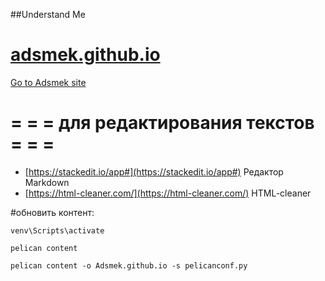 

##Understand Me

# [adsmek.github.io](https://adsmek.github.io/)

[Go to Adsmek site](https://adsmek.github.io/)

# = = = для редактирования текстов = = =
 + [https://stackedit.io/app#](https://stackedit.io/app#) Редактор Markdown
 + [https://html-cleaner.com/](https://html-cleaner.com/) HTML-cleaner

#обновить контент:

	venv\Scripts\activate    

	pelican content

	pelican content -o Adsmek.github.io -s pelicanconf.py